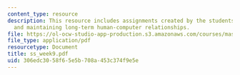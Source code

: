 ```yaml
---
content_type: resource
description: This resource includes assignments created by the students on establishing
  and maintaining long-term human-computer relationships.
file: https://ol-ocw-studio-app-production.s3.amazonaws.com/courses/mas-965-relational-machines-spring-2005/306edc3058f65e5b708a453c374f9e5e_ss_week9.pdf
file_type: application/pdf
resourcetype: Document
title: ss_week9.pdf
uid: 306edc30-58f6-5e5b-708a-453c374f9e5e
---
```

